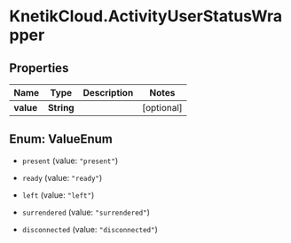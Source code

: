 # KnetikCloud.ActivityUserStatusWrapper

## Properties
Name | Type | Description | Notes
------------ | ------------- | ------------- | -------------
**value** | **String** |  | [optional] 


<a name="ValueEnum"></a>
## Enum: ValueEnum


* `present` (value: `"present"`)

* `ready` (value: `"ready"`)

* `left` (value: `"left"`)

* `surrendered` (value: `"surrendered"`)

* `disconnected` (value: `"disconnected"`)




